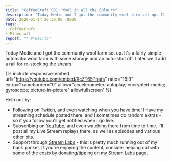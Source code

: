 ```yaml
---
title: "CoffeeCraft S01: Wool in all the Colours"
description: "Today Medic and I got the community wool farm set up. It's a fairly simple automatic wool farm with some storage and an auto-shut off. Later we'll add a rail for re-stocking the shears."
date: 2020-01-14 20:30:00 -0500
tags:
- CoffeeCraft
- Minecraft
repost: "" #"dev.to"
---
```


Today Medic and I got the community wool farm set up. It's a fairly simple automatic wool farm with some storage and an auto-shut off. Later we'll add a rail for re-stocking the shears.
<!--more-->

{% include responsive-embed url="https://youtube.com/embed/RcZT65Thafs" ratio="16:9" extra='frameborder="0" allow="accelerometer; autoplay; encrypted-media; gyroscope; picture-in-picture" allowfullscreen' %}

Help out by:
 * Following on [Twtich](https://twitch.tv/AnonJr_Live), and even watching when you have time! I have my streaming schedule posted there, and I sometimes do random extras - so if you follow you'll get notified when I go live.
 * Subscribing on [YouTube](http://www.youtube.com/channel/UCXafqhKHbkSUIrq0LAuu0tw), and even watching there from time to time. I'll post all my Live Stream replays there, as well as episodes and various other bits.
 * Support through [Stream Labs](https://streamlabs.com/anonjr_live) - this is pretty much running out of my back pocket. If you're enjoying the content, consider helping out with some of the costs by donating/tipping on my Stream Labs page.